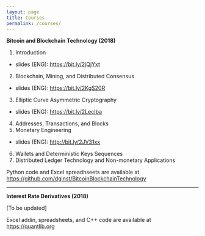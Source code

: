 ```yaml
---
layout: page
title: Courses
permalink: /courses/
---
```


**Bitcoin and Blockchain Technology (2018)**
1. Introduction
  * slides (ENG): <https://bit.ly/2jQjYxt>
2. Blockchain, Mining, and Distributed Consensus
  * slides (ENG): <https://bit.ly/2KgS20R>
3. Elliptic Curve Asymmetric Cryptography
  * slides (ENG): <https://bit.ly/2LecIba>
4. Addresses, Transactions, and Blocks
5. Monetary Engineering
  * slides (ENG): <http://bit.ly/2JV31xx>
6. Wallets and Deterministic Keys Sequences
7. Distributed Ledger Technology and Non-monetary Applications

Python code and Excel spreadhseets are available at <https://github.com/dginst/BitcoinBlockchainTechnology>

---

**Interest Rate Derivatives (2018)**

[To be updated]

Excel addin, spreadsheets, and C++ code are available at <https://quantlib.org>
